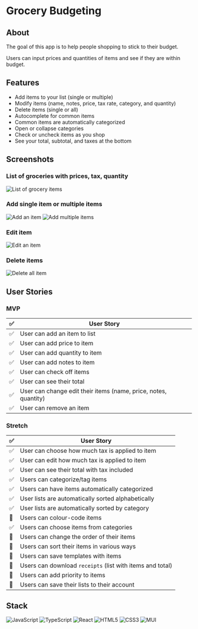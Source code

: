 # Grocery Budgeting

## About
The goal of this app is to help people shopping to stick to their budget.

Users can input prices and quantities of items and see if they are within budget.

## Features
- Add items to your list (single or multiple)
- Modify items (name, notes, price, tax rate, category, and quantity)
- Delete items (single or all)
- Autocomplete for common items 
- Common items are automatically categorized
- Open or collapse categories
- Check or uncheck items as you shop
- See your total, subtotal, and taxes at the bottom

## Screenshots
### List of groceries with prices, tax, quantity
![List of grocery items](/public/screenshots/screenshot-list.png)
### Add single item or multiple items
![Add an item](/public/screenshots/screenshot-addsingle.png)
![Add multiple items](/public/screenshots/screenshot-addmulti.png)
### Edit item
![Edit an item](/public/screenshots/screenshot-edit.png)
### Delete items
![Delete all item](/public/screenshots/screenshot-deleteall.png)

## User Stories
### MVP
| :white_check_mark: | User Story |
| --- | --- |
| :white_check_mark: | User can add an item to list |
| :white_check_mark: | User can add price to item |
| :white_check_mark: | User can add quantity to item |
| :white_check_mark: | User can add notes to item |
| :white_check_mark: | User can check off items |
| :white_check_mark: | User can see their total |
| :white_check_mark: | User can change edit their items (name, price, notes, quantity) |
| :white_check_mark: | User can remove an item |

### Stretch
| :white_check_mark: | User Story |
| --- | --- |
| :white_check_mark: | User can choose how much tax is applied to item |
| :white_check_mark: | User can edit how much tax is applied to item |
| :white_check_mark: | User can see their total with tax included|
| :white_check_mark: | Users can categorize/tag items |
| :white_check_mark: | Users can have items automatically categorized |
| :white_check_mark: | User lists are automatically sorted alphabetically |
| :white_check_mark: | User lists are automatically sorted by category |
| :black_square_button: | Users can colour-code items |
| :white_check_mark: | Users can choose items from categories |
| :black_square_button: | Users can change the order of their items |
| :black_square_button: | Users can sort their items in various ways |
| :black_square_button: | Users can save templates with items |
| :black_square_button: | Users can download `receipts` (list with items and total) |
| :black_square_button: | Users can add priority to items |
| :black_square_button: | Users can save their lists to their account |

## Stack
![JavaScript](https://img.shields.io/badge/javascript-%23323330.svg?style=for-the-badge&logo=javascript&logoColor=%23F7DF1E)
![TypeScript](https://img.shields.io/badge/typescript-%23007ACC.svg?style=for-the-badge&logo=typescript&logoColor=white)
![React](https://img.shields.io/badge/react-%2320232a.svg?style=for-the-badge&logo=react&logoColor=%2361DAFB)
![HTML5](https://img.shields.io/badge/html5-%23E34F26.svg?style=for-the-badge&logo=html5&logoColor=white)
![CSS3](https://img.shields.io/badge/css3-%231572B6.svg?style=for-the-badge&logo=css3&logoColor=white)
![MUI](https://img.shields.io/badge/MUI-%230081CB.svg?style=for-the-badge&logo=mui&logoColor=white)